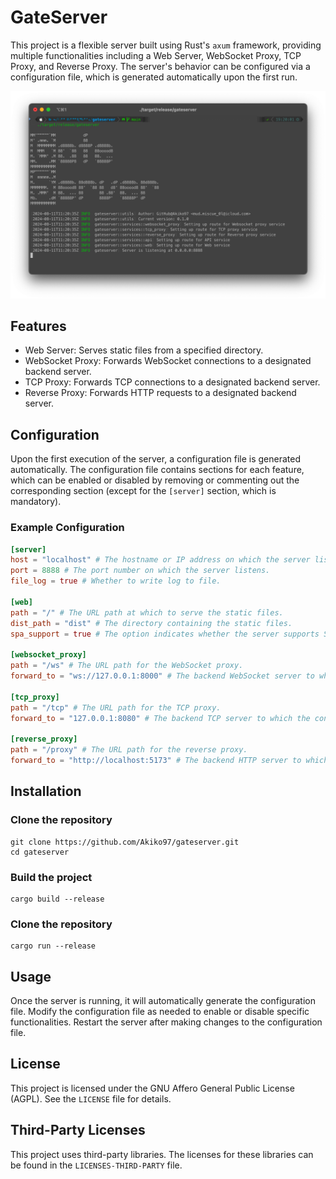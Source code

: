 # GateServer

This project is a flexible server built using Rust's `axum` framework, providing multiple functionalities including a Web Server, WebSocket Proxy, TCP Proxy, and Reverse Proxy. The server's behavior can be configured via a configuration file, which is generated automatically upon the first run.

![screenshot](./screenshots/screenshot1.png)

## Features

* Web Server: Serves static files from a specified directory.
* WebSocket Proxy: Forwards WebSocket connections to a designated backend server.
* TCP Proxy: Forwards TCP connections to a designated backend server.
* Reverse Proxy: Forwards HTTP requests to a designated backend server.

## Configuration

Upon the first execution of the server, a configuration file is generated automatically. The configuration file contains sections for each feature, which can be enabled or disabled by removing or commenting out the corresponding section (except for the `[server]` section, which is mandatory).

### Example Configuration

```toml
[server]
host = "localhost" # The hostname or IP address on which the server listens.
port = 8888 # The port number on which the server listens.
file_log = true # Whether to write log to file.

[web]
path = "/" # The URL path at which to serve the static files.
dist_path = "dist" # The directory containing the static files.
spa_support = true # The option indicates whether the server supports SPA.

[websocket_proxy]
path = "/ws" # The URL path for the WebSocket proxy.
forward_to = "ws://127.0.0.1:8000" # The backend WebSocket server to which the connections are forwarded.

[tcp_proxy]
path = "/tcp" # The URL path for the TCP proxy.
forward_to = "127.0.0.1:8080" # The backend TCP server to which the connections are forwarded.

[reverse_proxy]
path = "/proxy" # The URL path for the reverse proxy.
forward_to = "http://localhost:5173" # The backend HTTP server to which the requests are forwarded.
```

## Installation

### Clone the repository

```shell
git clone https://github.com/Akiko97/gateserver.git
cd gateserver
```

### Build the project

```shell
cargo build --release
```

### Clone the repository

```shell
cargo run --release
```

## Usage

Once the server is running, it will automatically generate the configuration file. Modify the configuration file as needed to enable or disable specific functionalities. Restart the server after making changes to the configuration file.

## License

This project is licensed under the GNU Affero General Public License (AGPL). See the `LICENSE` file for details.

## Third-Party Licenses

This project uses third-party libraries. The licenses for these libraries can be found in the `LICENSES-THIRD-PARTY` file.
